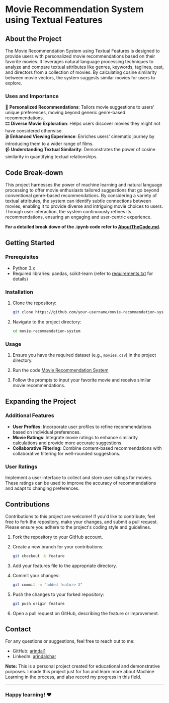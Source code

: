 # Movie Recommendation System using Textual Features

## About the Project

The Movie Recommendation System using Textual Features is designed to provide users with personalized movie recommendations based on their favorite movies. It leverages natural language processing techniques to analyze and compare textual attributes like genres, keywords, taglines, cast, and directors from a collection of movies. By calculating cosine similarity between movie vectors, the system suggests similar movies for users to explore.

### Uses and Importance

📎 **Personalized Recommendations**: Tailors movie suggestions to users' unique preferences, moving beyond generic genre-based recommendations. <br>
🎞️ **Diverse Movie Exploration**: Helps users discover movies they might not have considered otherwise. <br>
🎬 **Enhanced Viewing Experience**: Enriches users' cinematic journey by introducing them to a wider range of films. <br>
📹 **Understanding Textual Similarity**: Demonstrates the power of cosine similarity in quantifying textual relationships. <br>

## Code Break-down

This project harnesses the power of machine learning and natural language processing to offer movie enthusiasts tailored suggestions that go beyond conventional genre-based recommendations. By considering a variety of textual attributes, the system can identify subtle connections between movies, enabling it to provide diverse and intriguing movie choices to users. Through user interaction, the system continuously refines its recommendations, ensuring an engaging and user-centric experience.

**For a detailed break down of the .ipynb code refer to [AboutTheCode.md](AboutTheCode.md).**

## Getting Started

### Prerequisites

- Python 3.x
- Required libraries: pandas, scikit-learn
(refer to [requirements.txt](requirements.txt) for details)

### Installation

1. Clone the repository:
   ```bash
   git clone https://github.com/your-username/movie-recommendation-system.git
   ```

2. Navigate to the project directory:
   ```bash
   cd movie-recommendation-system
   ```

### Usage

1. Ensure you have the required dataset (e.g., `movies.csv`) in the project directory.

2. Run the code [Movie Recommendation System]()

3. Follow the prompts to input your favorite movie and receive similar movie recommendations.

## Expanding the Project

### Additional Features

- **User Profiles**: Incorporate user profiles to refine recommendations based on individual preferences.
- **Movie Ratings**: Integrate movie ratings to enhance similarity calculations and provide more accurate suggestions.
- **Collaborative Filtering**: Combine content-based recommendations with collaborative filtering for well-rounded suggestions.

### User Ratings

Implement a user interface to collect and store user ratings for movies. These ratings can be used to improve the accuracy of recommendations and adapt to changing preferences.

## Contributions

Contributions to this project are welcome! If you'd like to contribute, feel free to fork the repository, make your changes, and submit a pull request. Please ensure you adhere to the project's coding style and guidelines.

1. Fork the repository to your GitHub account.

2. Create a new branch for your contributions:

   ```bash
   git checkout -b feature
   ```

3. Add your features file to the appropriate directory.

4. Commit your changes:

   ```bash
   git commit -m "added feature X"
   ```

5. Push the changes to your forked repository:

   ```bash
   git push origin feature
   ```

6. Open a pull request on GitHub, describing the feature or improvement.

## Contact

For any questions or suggestions, feel free to reach out to me:

- GitHub: [arindal1](https://github.com/arindal1)
- LinkedIn: [arindalchar](https://www.linkedin.com/in/arindalchar/)


**Note:** This is a personal project created for educational and demonstrative purposes. I made this project just for fun and learn more about Machine Learning in the process, and also record my progress in this field.

---
### Happy learning! ❤️
